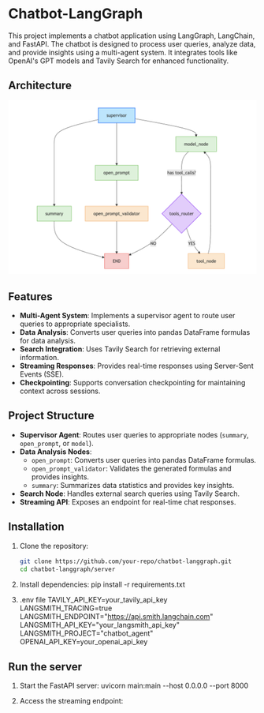 # Chatbot-LangGraph

This project implements a chatbot application using LangGraph, LangChain, and FastAPI. The chatbot is designed to process user queries, analyze data, and provide insights using a multi-agent system. It integrates tools like OpenAI's GPT models and Tavily Search for enhanced functionality.

## Architecture

![alt text](image.png)

## Features

- **Multi-Agent System**: Implements a supervisor agent to route user queries to appropriate specialists.
- **Data Analysis**: Converts user queries into pandas DataFrame formulas for data analysis.
- **Search Integration**: Uses Tavily Search for retrieving external information.
- **Streaming Responses**: Provides real-time responses using Server-Sent Events (SSE).
- **Checkpointing**: Supports conversation checkpointing for maintaining context across sessions.

## Project Structure

- **Supervisor Agent**: Routes user queries to appropriate nodes (`summary`, `open_prompt`, or `model`).
- **Data Analysis Nodes**:
  - `open_prompt`: Converts user queries into pandas DataFrame formulas.
  - `open_prompt_validator`: Validates the generated formulas and provides insights.
  - `summary`: Summarizes data statistics and provides key insights.
- **Search Node**: Handles external search queries using Tavily Search.
- **Streaming API**: Exposes an endpoint for real-time chat responses.

## Installation

1. Clone the repository:
   ```bash
   git clone https://github.com/your-repo/chatbot-langgraph.git
   cd chatbot-langgraph/server

2. Install dependencies:
pip install -r requirements.txt

3. .env file
    TAVILY_API_KEY=your_tavily_api_key
    LANGSMITH_TRACING=true
    LANGSMITH_ENDPOINT="https://api.smith.langchain.com"
    LANGSMITH_API_KEY="your_langsmith_api_key"
    LANGSMITH_PROJECT="chatbot_agent"
    OPENAI_API_KEY=your_openai_api_key

## Run the server
 1. Start the FastAPI server:
    uvicorn main:main --host 0.0.0.0 --port 8000

 2. Access the streaming endpoint:


   



